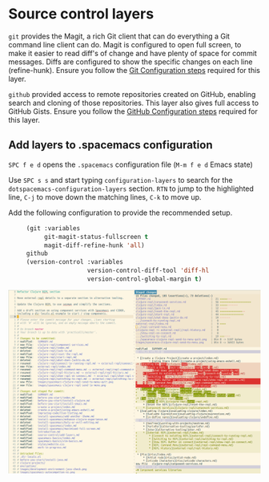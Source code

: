 # Source control layers

`git` provides the Magit, a rich Git client that can do everything a Git command line client can do.  Magit is configured to open full screen, to make it easier to read diff's of change and have plenty of space for commit messages.  Diffs are configured to show the specific changes on each line (refine-hunk).  Ensure you follow the [Git Configuration steps](git-configuration.html) required for this layer.

`github` provided access to remote repositories created on GitHub, enabling search and cloning of those repositories.  This layer also gives full access to GitHub Gists.  Ensure you follow the [GitHub Configuration steps](github-configuration.html) required for this layer.


## Add layers to .spacemacs configuration

`SPC f e d` opens the `.spacemacs` configuration file (`M-m f e d` Emacs state)

Use `SPC s s` and start typing `configuration-layers` to search for the `dotspacemacs-configuration-layers` section.  `RTN` to jump to the highlighted line, `C-j` to move down the matching lines, `C-k` to move up.

Add the following configuration to provide the recommended setup.

```lisp
     (git :variables
          git-magit-status-fullscreen t
          magit-diff-refine-hunk 'all)
     github
     (version-control :variables
                      version-control-diff-tool 'diff-hl
                      version-control-global-margin t)
```

![Spacemacs Source Control - full screen and refine-hunks](/images/spacemacs-magit-fullscreen-refine-hunks-example.png)

